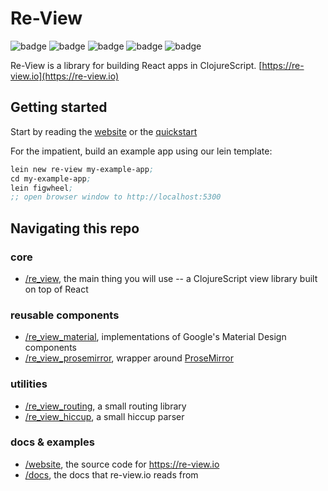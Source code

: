 # Re-View

![badge](https://img.shields.io/clojars/v/re-view.svg)
![badge](https://img.shields.io/clojars/v/re-view-hiccup.svg)
![badge](https://img.shields.io/clojars/v/re-view-routing.svg)
![badge](https://img.shields.io/clojars/v/re-view-material.svg)
![badge](https://img.shields.io/clojars/v/re-view-prosemirror.svg)

Re-View is a library for building React apps in ClojureScript. [https://re-view.io](https://re-view.io)

## Getting started

Start by reading the [website](https://re-view.io) or the [quickstart](https://github.com/braintripping/re-view/tree/master/re_view#quickstart)

For the impatient, build an example app using our lein template:

```clj
lein new re-view my-example-app;
cd my-example-app;
lein figwheel;
;; open browser window to http://localhost:5300
```

## Navigating this repo

### core

- [/re_view](/re-view/tree/master/re_view), the main thing you will use -- a ClojureScript view library built on top of React

### reusable components

- [/re_view_material](/re-view/tree/master/re_view_material), implementations of Google's Material Design components
- [/re_view_prosemirror](/re-view/tree/master/re_view_prosemirror), wrapper around [ProseMirror](http://prosemirror.net/)

### utilities

- [/re_view_routing](/re-view/tree/master/re_view_routing), a small routing library
- [/re_view_hiccup](/re-view/tree/master/re_view_hiccup), a small hiccup parser

### docs & examples

- [/website](/re-view/tree/master/website), the source code for https://re-view.io
- [/docs](/re-view/tree/master/docs), the docs that re-view.io reads from

